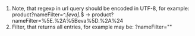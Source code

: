 1. Note, that regexp in url query should be encoded in UTF-8, for example:
   product?nameFilter=^.*[eva].*$ -> product?nameFilter=%5E.%2A%5Beva%5D.%2A%24
2. Filter, that returns all entries, for example may be:
   ?nameFilter=""
